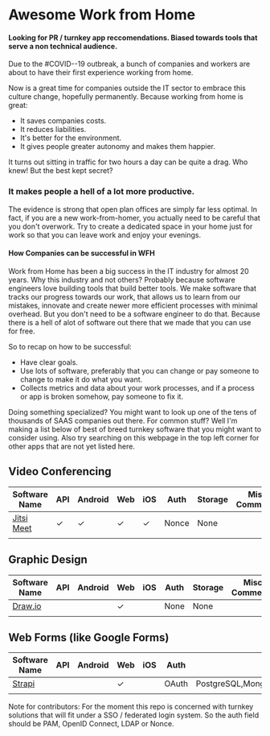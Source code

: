 # Awesome Work from Home

#### Looking for PR / turnkey app reccomendations. Biased towards tools that serve a non technical audience.

Due to the #COVID--19 outbreak, a bunch of companies and workers are about to have their first experience working from home.

Now is a great time for companies outside the IT sector to embrace this culture change, hopefully permanently. 
Because working from home is great:

* It saves companies costs.
* It reduces liabilities. 
* It's better for the environment. 
* It gives people greater autonomy and makes them happier. 


It turns out sitting in traffic for two hours a day can be quite a drag. Who knew! But the best kept secret? 

### It makes people a hell of a lot more productive. 

The evidence is strong that open plan offices are simply far less optimal. In fact, if you are a new work-from-homer, you actually need to be careful that you don't overwork. 
Try to create a dedicated space in your home just for work so that you can leave work and enjoy your evenings. 

#### How Companies can be successful in WFH

Work from Home has been a big success in the IT industry for almost 20 years. Why this industry and not others? Probably because software engineers love building tools that build better tools. We make software that tracks our progress towards our work, that allows us to learn from our mistakes, innovate and create newer more efficient processes with minimal overhead. But you don't need to be a software engineer to do that. Because there is a hell of alot of software out there that we made that you can use for free.

So to recap on how to be successful:

* Have clear goals.
* Use lots of software, preferably that you can change or pay someone to change to make it do what you want.
* Collects metrics and data about your work processes, and if a process or app is broken somehow, pay someone to fix it. 

Doing something specialized? You might want to look up one of the tens of thousands of SAAS companies out there. For common stuff? Well I'm making a list below of best of breed turnkey software that you might want to consider using. Also try searching on this webpage in the top left corner for other apps that are not yet listed here.

## Video Conferencing

|Software Name|API|Android|Web|iOS|Auth|Storage|Misc Comments|
|---|---|---|---|---|---|---|---|
|[Jitsi Meet](https://jitsi.org/jitsi-meet)|✓|✓|✓|✓|Nonce|None||
||

## Graphic Design
|Software Name|API|Android|Web|iOS|Auth|Storage|Misc Comments|
|---|---|---|---|---|---|---|---|
|[Draw.io](https://draw.io)|||✓||None|None||
||

## Web Forms (like Google Forms)
|Software Name|API|Android|Web|iOS|Auth|Storage|Misc Comments|
|---|---|---|---|---|---|---|---|
|[Strapi](https://strapi.io)|||✓||OAuth|PostgreSQL,MongoDB,SQLite,MySQL,MariaDB||
||

Note for contributors:
For the moment this repo is concerned with turnkey solutions that will fit under a SSO / federated login system.
So the auth field should be PAM, OpenID Connect, LDAP or Nonce.
